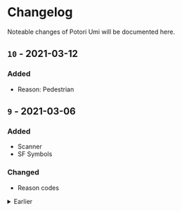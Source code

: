 # Changelog
Noteable changes of Potori Umi will be documented here.

## `10` - 2021-03-12
### Added
- Reason: Pedestrian

## `9` - 2021-03-06
### Added
- Scanner
- SF Symbols

### Changed
- Reason codes

<details><summary>Earlier</summary>
<p>

## `8` - 2020-10-15
### Changed
- Use new i18n keys for title


## `7` - 2020-09-24
### Added
- Reason: Criteria - en
- Reason: Private - en
- Reason: Photo Quality -en

### Changed
- Add prefix for new reasons
- Not use `code` as index any more


## `6` - 2020-09-12
### Added
- Keyword: Duplicated - en


## `5` - 2020-09-08
### Added
- Reason: Generic Store - en
- Reason: License Plate - en


## `4` - 2020-08-12
### Added
- Reason: Temporary - en


## `3` - 2020-08-12
### Added
- Keyword: Too Close - en


## `2` - 2020-06-09
### Changed
- Convert to new structure


## `1` - 2019-01-12
- Initial version

</p>
</details>